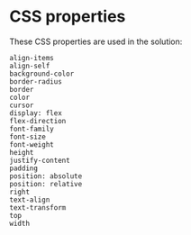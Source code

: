 # CSS properties

These CSS properties are used in the solution:

    align-items
    align-self
    background-color
    border-radius
    border
    color
    cursor
    display: flex
    flex-direction
    font-family
    font-size
    font-weight
    height
    justify-content
    padding
    position: absolute
    position: relative
    right
    text-align
    text-transform
    top
    width
